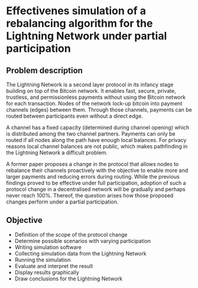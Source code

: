 # Effectivenes simulation of a rebalancing algorithm for the Lightning Network under partial participation

## Problem description

The Lightning Network is a second layer protocol in its infancy stage building on top of the Bitcoin network. It enables fast, secure, private, trustless, and permissionless payments without using the Bitcoin network for each transaction. Nodes of the network lock-up bitcoin into payment channels (edges) between them. Through those channels, payments can be routed between participants even without a direct edge.

A channel has a fixed capacity (determined during channel opening) which is distributed among the two channel partners. Payments can only be routed if all nodes along the path have enough local balances. For privacy reasons local channel balances are not public, which makes pathfinding in the Lightning Network a difficult problem.

A former paper proposes a change in the protocol that allows nodes to
rebalance their channels proactively with the objective to enable more and
larger payments and reducing errors during routing. While the previous
findings proved to be effective under full participation, adoption of such a protocol change in a decentralised network will be gradually and perhaps never reach 100%. Thereof, the question arises how those proposed
changes perform under a partial participation.

## Objective
- Definition of the scope of the protocol change
- Determine possible scenarios with varying participation
- Writing simulation software
- Collecting simulation data from the Lightning Network
- Running the simulation
- Evaluate and interpret the result
- Display results graphically
- Draw conclusions for the Lightning Network
